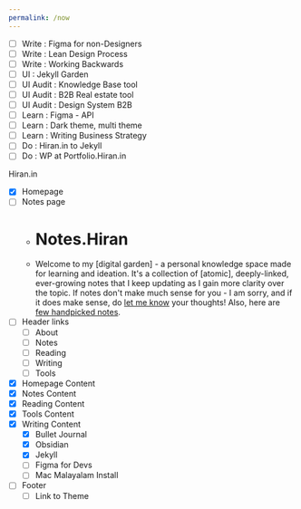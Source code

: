 ```yaml
---
permalink: /now
---
```


- [ ] Write : Figma for non-Designers
- [ ] Write : Lean Design Process
- [ ] Write : Working Backwards
- [ ] UI : Jekyll Garden
- [ ] UI Audit : Knowledge Base tool
- [ ] UI Audit : B2B Real estate tool
- [ ] UI Audit : Design System B2B
- [ ] Learn : Figma - API
- [ ] Learn : Dark theme, multi theme
- [ ] Learn : Writing Business Strategy
- [ ] Do : Hiran.in to Jekyll 
- [ ] Do : WP at Portfolio.Hiran.in

Hiran.in 
- [x] Homepage 
- [ ] Notes page
	- # Notes.Hiran
	- Welcome to my [digital garden] - a personal knowledge space made for learning and ideation. It's a collection of [atomic], deeply-linked, ever-growing notes that I keep updating as I gain more clarity over the topic. If notes don't make much sense for you - I am sorry, and if it does make sense, do [let me know]() your thoughts! Also, here are [few handpicked notes](). 
- [ ] Header links
	- [ ] About
	- [ ] Notes
	- [ ] Reading
	- [ ] Writing
	- [ ] Tools
- [x] Homepage Content
- [x] Notes Content
- [x] Reading Content
- [x] Tools Content
- [x] Writing Content
	- [x] Bullet Journal
	- [x] Obsidian
	- [x] Jekyll
	- [ ] Figma for Devs
	- [ ] Mac Malayalam Install
- [ ] Footer
	- [ ] Link to Theme